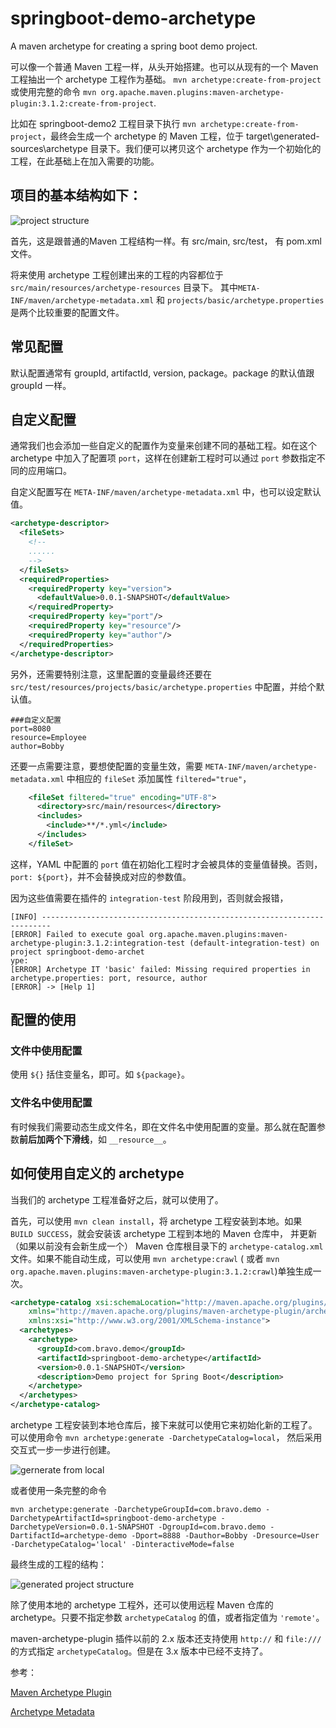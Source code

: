 # springboot-demo-archetype
A maven archetype for creating a spring boot demo project.

可以像一个普通 Maven 工程一样，从头开始搭建。也可以从现有的一个 Maven 工程抽出一个 archetype 工程作为基础。
`mvn archetype:create-from-project` 或使用完整的命令 `mvn org.apache.maven.plugins:maven-archetype-plugin:3.1.2:create-from-project`.

比如在 springboot-demo2 工程目录下执行 `mvn archetype:create-from-project`，最终会生成一个 archetype 的 Maven 工程，位于 
target\generated-sources\archetype 目录下。我们便可以拷贝这个 archetype 作为一个初始化的工程，在此基础上在加入需要的功能。

## 项目的基本结构如下：

![project structure](/doc/images/project-structure.jpg)

首先，这是跟普通的Maven 工程结构一样。有 src/main, src/test， 有 pom.xml 文件。

将来使用 archetype 工程创建出来的工程的内容都位于`src/main/resources/archetype-resources` 目录下。 
其中`META-INF/maven/archetype-metadata.xml` 和 `projects/basic/archetype.properties` 是两个比较重要的配置文件。


## 常见配置

默认配置通常有 groupId, artifactId, version, package。package 的默认值跟 groupId 一样。 

## 自定义配置

通常我们也会添加一些自定义的配置作为变量来创建不同的基础工程。如在这个 archetype 中加入了配置项 `port`，这样在创建新工程时可以通过 
`port` 参数指定不同的应用端口。 

自定义配置写在 `META-INF/maven/archetype-metadata.xml` 中，也可以设定默认值。

```xml
<archetype-descriptor>
  <fileSets>
    <!-- 
    ......
    -->
  </fileSets>
  <requiredProperties>
    <requiredProperty key="version">
      <defaultValue>0.0.1-SNAPSHOT</defaultValue>
    </requiredProperty>
    <requiredProperty key="port"/>
    <requiredProperty key="resource"/>
    <requiredProperty key="author"/>
  </requiredProperties>
</archetype-descriptor>
```

另外，还需要特别注意，这里配置的变量最终还要在 `src/test/resources/projects/basic/archetype.properties` 中配置，并给个默认值。
```properties
###自定义配置
port=8080
resource=Employee
author=Bobby
```
还要一点需要注意，要想使配置的变量生效，需要 `META-INF/maven/archetype-metadata.xml` 中相应的 `fileSet` 添加属性 `filtered="true"`，
```xml
    <fileSet filtered="true" encoding="UTF-8">
      <directory>src/main/resources</directory>
      <includes>
        <include>**/*.yml</include>
      </includes>
    </fileSet>
```
这样，YAML 中配置的 `port` 值在初始化工程时才会被具体的变量值替换。否则，`port: ${port}`，并不会替换成对应的参数值。 



因为这些值需要在插件的 `integration-test` 阶段用到，否则就会报错，
```text
[INFO] ------------------------------------------------------------------------
[ERROR] Failed to execute goal org.apache.maven.plugins:maven-archetype-plugin:3.1.2:integration-test (default-integration-test) on project springboot-demo-archet
ype:
[ERROR] Archetype IT 'basic' failed: Missing required properties in archetype.properties: port, resource, author
[ERROR] -> [Help 1]
```

## 配置的使用

### 文件中使用配置
    
使用 `${}` 括住变量名，即可。如 `${package}`。
        
### 文件名中使用配置
    
有时候我们需要动态生成文件名，即在文件名中使用配置的变量。那么就在配置参数**前后加两个下滑线**，如 `__resource__`。
    
## 如何使用自定义的 archetype

当我们的 archetype 工程准备好之后，就可以使用了。

首先，可以使用 `mvn clean install`，将 archetype 工程安装到本地。如果 `BUILD SUCCESS`，就会安装该 archetype 工程到本地的 Maven 仓库中，
并更新（如果以前没有会新生成一个） Maven 仓库根目录下的 `archetype-catalog.xml` 文件。如果不能自动生成，可以使用 `mvn archetype:crawl` (
或者 `mvn org.apache.maven.plugins:maven-archetype-plugin:3.1.2:crawl`)单独生成一次。
```xml
<archetype-catalog xsi:schemaLocation="http://maven.apache.org/plugins/maven-archetype-plugin/archetype-catalog/1.0.0 http://maven.apache.org/xsd/archetype-catalog-1.0.0.xsd"
    xmlns="http://maven.apache.org/plugins/maven-archetype-plugin/archetype-catalog/1.0.0"
    xmlns:xsi="http://www.w3.org/2001/XMLSchema-instance">
  <archetypes>
    <archetype>
      <groupId>com.bravo.demo</groupId>
      <artifactId>springboot-demo-archetype</artifactId>
      <version>0.0.1-SNAPSHOT</version>
      <description>Demo project for Spring Boot</description>
    </archetype>
  </archetypes>
</archetype-catalog>
```

archetype 工程安装到本地仓库后，接下来就可以使用它来初始化新的工程了。可以使用命令 `mvn archetype:generate -DarchetypeCatalog=local`，
然后采用交互式一步一步进行创建。

![gernerate from local](/doc/images/generate-from-local.jpg)

或者使用一条完整的命令
```
mvn archetype:generate -DarchetypeGroupId=com.bravo.demo -DarchetypeArtifactId=springboot-demo-archetype -DarchetypeVersion=0.0.1-SNAPSHOT -DgroupId=com.bravo.demo -DartifactId=archetype-demo -Dport=8888 -Dauthor=Bobby -Dresource=User -DarchetypeCatalog='local' -DinteractiveMode=false
```

最终生成的工程的结构：

![generated project structure](/doc/images/generated-proj-structure.jpg)

除了使用本地的 archetype 工程外，还可以使用远程 Maven 仓库的 archetype。只要不指定参数 `archetypeCatalog` 的值，或者指定值为 `'remote'`。

maven-archetype-plugin 插件以前的 2.x 版本还支持使用 `http://` 和 `file:///` 的方式指定 `archetypeCatalog`。但是在 3.x 版本中已经不支持了。

参考：

[Maven Archetype Plugin](http://maven.apache.org/archetype/maven-archetype-plugin/)  

[Archetype Metadata](http://maven.apache.org/archetype/maven-archetype-plugin/specification/archetype-metadata.html)

